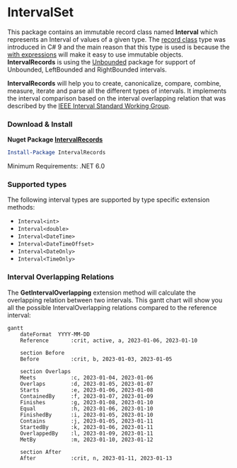 # IntervalSet
This package contains an immutable record class named **Interval** which represents an Interval of values of a given type. The [record class](https://learn.microsoft.com/en-us/dotnet/csharp/language-reference/builtin-types/record) type was introduced in C# 9 and the main reason that this type is used is because the [with expressions](https://learn.microsoft.com/en-us/dotnet/csharp/language-reference/builtin-types/record#with-expressions-in-derived-records) will make it easy to use immutable objects. **IntervalRecords** is using the [Unbounded](https://github.com/viclang/Unbounded/) package for support of Unbounded, LeftBounded and RightBounded intervals.

**IntervalRecords** will help you to create, canonicalize, compare, combine, measure, iterate and parse all the different types of intervals. It implements the interval comparison based on the interval overlapping relation that was described by the [IEEE Interval Standard Working Group](https://grouper.ieee.org/groups/1788/PositionPapers/overlapping.pdf).

### Download & Install
**Nuget Package [IntervalRecords](https://www.nuget.org/packages/IntervalRecords/)**

```powershell
Install-Package IntervalRecords
```
Minimum Requirements: .NET 6.0

### Supported types
The following interval types are supported by type specific extension methods:
- `Interval<int>`
- `Interval<double>`
- `Interval<DateTime>`
- `Interval<DateTimeOffset>`
- `Interval<DateOnly>`
- `Interval<TimeOnly>`

### Interval Overlapping Relations 
The **GetIntervalOverlapping** extension method will calculate the overlapping relation between two intervals. This gantt chart will show you all the possible IntervalOverlapping relations compared to the reference interval:
```mermaid
gantt
    dateFormat  YYYY-MM-DD
    Reference       :crit, active, a, 2023-01-06, 2023-01-10

    section Before
    Before          :crit, b, 2023-01-03, 2023-01-05

    section Overlaps
    Meets           :c, 2023-01-04, 2023-01-06
    Overlaps        :d, 2023-01-05, 2023-01-07
    Starts          :e, 2023-01-06, 2023-01-08
    ContainedBy     :f, 2023-01-07, 2023-01-09
    Finishes        :g, 2023-01-08, 2023-01-10
    Equal           :h, 2023-01-06, 2023-01-10
    FinishedBy      :i, 2023-01-05, 2023-01-10
    Contains        :j, 2023-01-05, 2023-01-11
    StartedBy       :k, 2023-01-06, 2023-01-11
    OverlappedBy    :l, 2023-01-09, 2023-01-11
    MetBy           :m, 2023-01-10, 2023-01-12

    section After
    After           :crit, n, 2023-01-11, 2023-01-13
```
